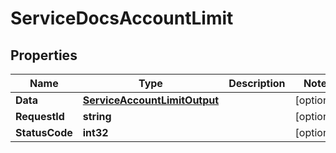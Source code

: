 

# ServiceDocsAccountLimit


## Properties

| Name | Type | Description | Notes |
|------------ | ------------- | ------------- | -------------|
|**Data** | [**ServiceAccountLimitOutput**](ServiceAccountLimitOutput.md) |  |  [optional] |
|**RequestId** | **string** |  |  [optional] |
|**StatusCode** | **int32** |  |  [optional] |



